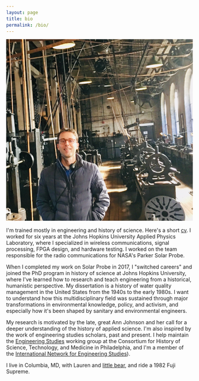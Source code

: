 ```yaml
---
layout: page
title: bio
permalink: /bio/
---
```


![](/assets/ryan.jpg)

I'm trained mostly in engineering and history of science. Here's a short [cv](/assets/hearty-cv.pdf). I worked for six years at the Johns Hopkins University Applied Physics Laboratory, where I specialized in wireless communications, signal processing, FPGA design, and hardware testing. I worked on the team responsible for the radio communications for NASA's Parker Solar Probe.

When I completed my work on Solar Probe in 2017, I "switched careers" and joined the PhD program in history of science at Johns Hopkins University, where I've learned how to research and teach engineering from a historical, humanistic perspective. My dissertation is a history of water quality management in the United States from the 1940s to the early 1980s. I want to understand how this multidisciplinary field was sustained through major transformations in environmental knowledge, policy, and activism, and especially how it's been shaped by sanitary and environmental engineers.

My research is motivated by the late, great Ann Johnson and her call for a deeper understanding of the history of applied science. I'm also inspired by the work of engineering studies scholars, past and present. I help maintain the [Engineering Studies](https://www.chstm.org/content/engineering-studies-0) working group at the Consortium for History of Science, Technology, and Medicine in Philadelphia, and I'm a member of the [International Network for Engineering Studies](https://www.inesweb.org/)).

I live in Columbia, MD, with Lauren and [little bear](/assets/little-bear.jpg), and ride a 1982 Fuji Supreme.
